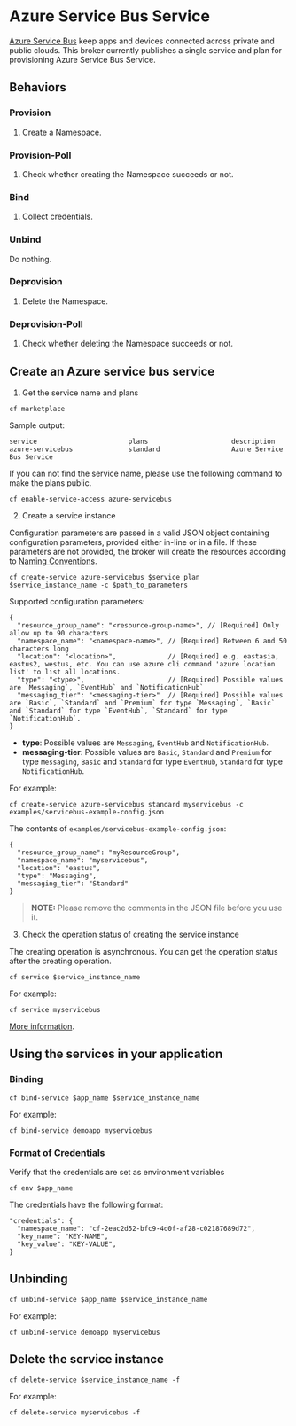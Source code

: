 # Azure Service Bus Service

[Azure Service Bus](https://azure.microsoft.com/en-us/services/service-bus/) keep apps and devices connected across private and public clouds. This broker currently publishes a single service and plan for provisioning Azure Service Bus Service.

## Behaviors

### Provision
  
  1. Create a Namespace.
  
### Provision-Poll
  
  1. Check whether creating the Namespace succeeds or not.
  
### Bind

  1. Collect credentials.

### Unbind

  Do nothing.
  
### Deprovision

  1. Delete the Namespace.

### Deprovision-Poll

  1. Check whether deleting the Namespace succeeds or not.
  
## Create an Azure service bus service

1. Get the service name and plans

  ```
  cf marketplace
  ```

  Sample output:

  ```
  service                       plans                     description
  azure-servicebus              standard                  Azure Service Bus Service
  ```

  If you can not find the service name, please use the following command to make the plans public.

  ```
  cf enable-service-access azure-servicebus
  ```

2. Create a service instance

  Configuration parameters are passed in a valid JSON object containing configuration parameters, provided either in-line or in a file. If these parameters are not provided, the broker will create the resources according to [Naming Conventions](#naming-conventions).

  ```
  cf create-service azure-servicebus $service_plan $service_instance_name -c $path_to_parameters
  ```

  Supported configuration parameters:
  ```
  {
    "resource_group_name": "<resource-group-name>", // [Required] Only allow up to 90 characters
    "namespace_name": "<namespace-name>", // [Required] Between 6 and 50 characters long
    "location": "<location>",             // [Required] e.g. eastasia, eastus2, westus, etc. You can use azure cli command 'azure location list' to list all locations.
    "type": "<type>",                     // [Required] Possible values are `Messaging`, `EventHub` and `NotificationHub`
    "messaging_tier": "<messaging-tier>"  // [Required] Possible values are `Basic`, `Standard` and `Premium` for type `Messaging`, `Basic` and `Standard` for type `EventHub`, `Standard` for type `NotificationHub`.
  }
  ```

  * **type**: Possible values are `Messaging`, `EventHub` and `NotificationHub`.
  * **messaging-tier**: Possible values are `Basic`, `Standard` and `Premium` for type `Messaging`, `Basic` and `Standard` for type `EventHub`, `Standard` for type `NotificationHub`.

  For example:

  ```
  cf create-service azure-servicebus standard myservicebus -c examples/servicebus-example-config.json
  ```

  The contents of `examples/servicebus-example-config.json`:

  ```
  {
    "resource_group_name": "myResourceGroup",
    "namespace_name": "myservicebus",
    "location": "eastus",
    "type": "Messaging",
    "messaging_tier": "Standard"
  }
  ```

  >**NOTE:** Please remove the comments in the JSON file before you use it.

3. Check the operation status of creating the service instance

  The creating operation is asynchronous. You can get the operation status after the creating operation.

  ```
  cf service $service_instance_name
  ```

  For example:

  ```
  cf service myservicebus
  ```

[More information](http://docs.cloudfoundry.org/devguide/services/managing-services.html#create).

## Using the services in your application

### Binding

  ```
  cf bind-service $app_name $service_instance_name
  ```

  For example:

  ```
  cf bind-service demoapp myservicebus
  ```

### Format of Credentials

  Verify that the credentials are set as environment variables

  ```
  cf env $app_name
  ```

  The credentials have the following format:
  
  ```
  "credentials": {
    "namespace_name": "cf-2eac2d52-bfc9-4d0f-af28-c02187689d72",
    "key_name": "KEY-NAME",
    "key_value": "KEY-VALUE",
  }
  ```

## Unbinding

  ```
  cf unbind-service $app_name $service_instance_name
  ```

  For example:

  ```
  cf unbind-service demoapp myservicebus
  ```

## Delete the service instance

  ```
  cf delete-service $service_instance_name -f
  ```

  For example:

  ```
  cf delete-service myservicebus -f
  ```
